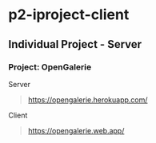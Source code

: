 # p2-iproject-client

## Individual Project - Server

### Project: OpenGalerie

Server

> https://opengalerie.herokuapp.com/

Client

> https://opengalerie.web.app/
